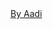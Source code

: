 <!DOCTYPE html>
<html lang="en">
<head>
    <meta charset="UTF-8">
    <meta name="viewport" content="width=device-width, initial-scale=1.0">
    <title>Clock Widget by Aadi</title>
    <script src="https://cdn.logwork.com/widget/digital.js"></script>
</head>
<body>
    <a href="https://logwork.com/clock-widget/" 
       class="digital-clock" 
       data-style="round" 
       data-size="305" 
       data-timezone="Africa/Lagos" 
       data-language="en">
        By Aadi
    </a>
</body>
</html>
